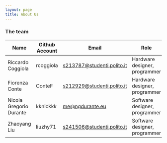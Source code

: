 ```yaml
---
layout: page
title: About Us
---
```

### The team

Name | Github Account | Email | Role 
------------ | ------------ | ------------ | ------------
Riccardo Coggiola | rcoggiola | s213787@studenti.polito.it | Hardware designer, programmer
Fiorenza Conte | ConteF | s212929@studenti.polito.it | Hardware designer, programmer
Nicola Gregorio Durante | kknickkk | me@ngdurante.eu | Software designer, programmer
Zhaoyang Liu | liuzhy71 | s241506@studenti.polito.it | Software designer, programmer
